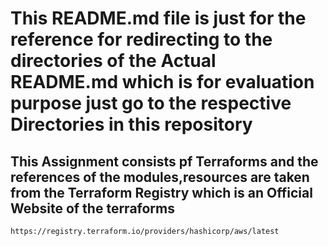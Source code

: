 # This README.md file is just for the reference for redirecting to the directories of the Actual README.md which is for evaluation purpose just go to the respective Directories in this repository 

## This Assignment consists pf Terraforms and the references of the modules,resources are taken from the Terraform Registry which is an Official Website of the terraforms

```sh
https://registry.terraform.io/providers/hashicorp/aws/latest
```
